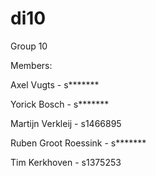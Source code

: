 di10
====

Group 10

Members:

Axel Vugts - s*******

Yorick Bosch - s*******

Martijn Verkleij - s1466895

Ruben Groot Roessink - s*******

Tim Kerkhoven - s1375253
